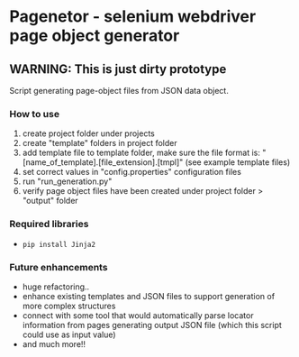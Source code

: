 Pagenetor - selenium webdriver page object generator
============

## WARNING: This is just dirty prototype ##

Script generating page-object files from JSON data object.

### How to use

1. create project folder under projects
1. create "template" folders in project folder
1. add template file to template folder, make sure the file format is: "[name_of_template].[file_extension].[tmpl]" (see example template files)
1. set correct values in "config.properties" configuration files
1. run "run_generation.py"
1. verify page object files have been created under project folder > "output" folder

### Required libraries

* ```pip install Jinja2```

### Future enhancements

* huge refactoring..
* enhance existing templates and JSON files to support generation of more complex structures
* connect with some tool that would automatically parse locator information from pages generating output JSON file (which this script could use as input value)
* and much more!!